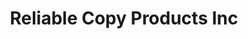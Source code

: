 ---
title: "Reliable Copy Products Inc"
url: /panama-city/reliable-copy-products-inc/
shop: Schreibwaren
---